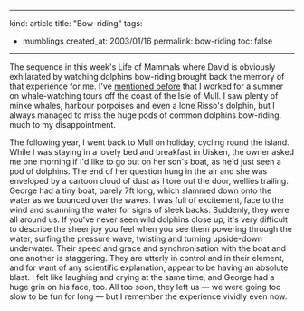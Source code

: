 -----
kind: article
title: "Bow-riding"
tags:
- mumblings
created_at: 2003/01/16
permalink: bow-riding
toc: false
-----

<p>The sequence in this week's Life of Mammals where David is obviously exhilarated by watching dolphins bow-riding brought back the memory of that experience for me. I've <a href="http://www.rousette.org.uk/blog/archives/the-sound-of-denmark" title="Sounds of Denmark">mentioned before</a> that I worked for a summer on whale-watching tours off the coast of the Isle of Mull. I saw plenty of minke whales, harbour porpoises and even a lone Risso's dolphin, but I always managed to miss the huge pods of common dolphins bow-riding, much to my disappointment.</p>

<p>The following year, I went back to Mull on holiday, cycling round the island. While I was staying in a lovely bed and breakfast in Uisken, the owner asked me one morning if I'd like to go out on her son's boat, as he'd just seen a pod of dolphins. The end of her question hung in the air and she was enveloped by a cartoon cloud of dust as I tore out the door, wellies trailing. George had a tiny boat, barely 7ft long, which slammed down onto the water as we bounced over the waves. I was full of excitement, face to the wind and scanning the water for signs of sleek backs. Suddenly, they were all around us. If you've never seen wild dolphins close up, it's very difficult to describe the sheer joy you feel when you see them powering through the water, surfing the pressure wave, twisting and turning upside-down underwater. Their speed and grace and synchronisation with the boat and one another is staggering. They are utterly in control and in their element, and for want of any scientific explanation, appear to be having an absolute blast. I felt like laughing and crying at the same time, and George had a huge grin on his face, too. All too soon, they left us &mdash; we were going too slow to be fun for long &mdash; but I remember the experience vividly even now.</p>
